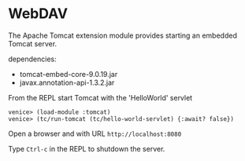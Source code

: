 # WebDAV

The Apache Tomcat extension module provides starting an embedded Tomcat server.

dependencies:

 - tomcat-embed-core-9.0.19.jar
 - javax.annotation-api-1.3.2.jar
 
 
From the REPL start Tomcat with the 'HelloWorld' servlet

```text
venice> (load-module :tomcat)
venice> (tc/run-tomcat (tc/hello-world-servlet) {:await? false})
```

Open a browser and with URL `http://localhost:8080`

Type `Ctrl-c` in the REPL to shutdown the server.
